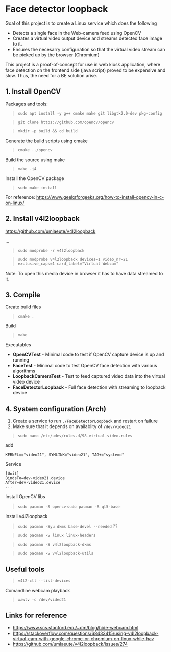 # Face detector loopback

Goal of this project is to create a Linux service which does the following
 
 * Detects a single face in the Web-camera feed using OpenCV
 * Creates a virtual video output device and streams detected face image to it.
 * Ensures the necesarry configuration so that the virtual video stream can be picked up by the browser (Chromium)

This project is a proof-of-concept for use in web kiosk application, where face detection on the frontend side (java script) proved to be expensive and slow. Thus, the need for a BE solution arise.

## 1. Install OpenCV 

Packages and tools:
> `sudo apt install -y g++ cmake make git libgtk2.0-dev pkg-config`

> `git clone https://github.com/opencv/opencv`    

> `mkdir -p build && cd build`

Generate the build scripts using cmake

> `cmake ../opencv`

Build the source using make

> `make -j4`

Install the OpenCV package

> `sudo make install`

For reference: https://www.geeksforgeeks.org/how-to-install-opencv-in-c-on-linux/

## 2. Install v4l2loopback

https://github.com/umlaeute/v4l2loopback

...


> `sudo modprobe -r v4l2loopback`

> `sudo modprobe v4l2loopback devices=1 video_nr=21 exclusive_caps=1 card_label="Virtual Webcam"`

Note: To open this media device in browser it has to have data streamed to it.

## 3. Compile

Create build files
> `cmake .`

Build

> `make`

Executables

* **OpenCVTest** - Minimal code to test if OpenCV capture device is up and running
* **FaceTest** - Minimal code to test OpenCV face detection with various algorithms
* **LoopbackCameraTest** - Test to feed captured video data into the virtual video device
* **FaceDetectorLoopback** - Full face detection with streaming to loopback device

## 4. System configuration (Arch)

1. Create a service to run `./FaceDetectorLoopback` and restart on failure
2. Make sure that it depends on availablity of `/dev/video21`
 
> `sudo nano /etc/udev/rules.d/98-virtual-video.rules`

add

    KERNEL=="video21", SYMLINK="video21", TAG+="systemd"

Service

```
[Unit]
BindsTo=dev-video21.device
After=dev-video21.device
...
```


Install OpenCV libs
> `sudo pacman -S opencv`
> `sudo pacman -S qt5-base`

Install v4l2loopback
> `sudo pacman -Syu dkms base-devel --needed` ??

> `sudo pacman -S linux linux-headers`

> `sudo pacman -S v4l2loopback-dkms`

> `sudo pacman -S v4l2loopback-utils`

## Useful tools

> `v4l2-ctl --list-devices` 

Comandline webcam playback   
> `xawtv -c /dev/video21` 

## Links for reference 
 * https://www.scs.stanford.edu/~dm/blog/hide-webcam.html
 * https://stackoverflow.com/questions/68433415/using-v4l2loopback-virtual-cam-with-google-chrome-or-chromium-on-linux-while-hav
 * https://github.com/umlaeute/v4l2loopback/issues/274